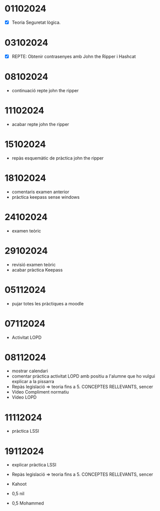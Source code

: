 # 01102024

- [x] Teoria Seguretat lògica.

# 03102024

- [x] REPTE: Obtenir contrasenyes amb John the Ripper i Hashcat

# 08102024

- continuació repte john the ripper

# 11102024

- acabar repte john the ripper

# 15102024

- repàs esquemàtic de pràctica john the ripper

# 18102024

- comentaris examen anterior
- pràctica keepass sense windows

# 24102024

- examen teòric

# 29102024

- revisió examen teòric
- acabar pràctica Keepass

# 05112024

- pujar totes les pràctiques a moodle

# 07112024

- Activitat LOPD

# 08112024

- mostrar calendari
- comentar pràctica activitat LOPD amb positiu a l'alumne que ho vulgui explicar a la pissarra
- Repàs legislació => teoria fins a 5. CONCEPTES RELLEVANTS, sencer
- Vídeo Compliment normatiu
- Vídeo LOPD

# 11112024
- pràctica LSSI

# 19112024

- explicar pràctica LSSI
- Repàs legislació => teoria fins a 5. CONCEPTES RELLEVANTS, sencer
- Kahoot


- 0,5 nil
- 0,5 Mohammed